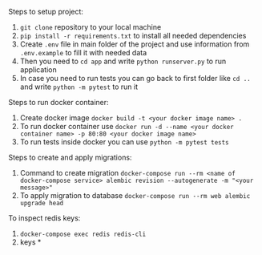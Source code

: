 Steps to setup project:
1. `git clone` repository to your local machine
2. `pip install -r requirements.txt` to install all needed dependencies
3. Create `.env` file in main folder of the project and use information from `.env.example` to fill it with needed data
4. Then you need to `cd app` and write `python runserver.py` to run application
5. In case you need to run tests you can go back to first folder like `cd ..` and write `python -m pytest` to run it



Steps to run docker container:
1. Create docker image `docker build -t <your docker image name> .`
2. To run docker container use `docker run -d --name <your docker container name> -p 80:80 <your docker image name>`
3. To run tests inside docker you can use `python -m pytest tests`



Steps to create and apply migrations:
1. Command to create migration `docker-compose run --rm <name of docker-compose service> alembic revision --autogenerate -m "<your message>"`
2. To apply migration to database `docker-compose run --rm web alembic upgrade head`


To inspect redis keys:
1. `docker-compose exec redis redis-cli`
2. keys *